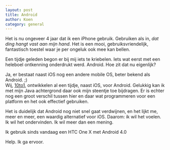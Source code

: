 ```yaml
---
layout: post
title: Android
author: Koen
category: general
---
```

Het is nu ongeveer 4 jaar dat ik een iPhone gebruik. Gebruiken als in,  _dat ding hangt vast aan mijn hand_. Het is een mooi, gebruiksvriendelijk, fantastisch toestel waar je per ongeluk ook mee kan bellen.

Een tijdje geleden begon er bij mij iets te kriebelen. Iets wat eerst met een heleboel ontkenning onderdrukt werd. Android. Hoe zit dat nu eigenlijk?

Ja, er bestaat naast iOS nog een andere mobile OS, beter bekend als Android. ;)  
Wij, [10to1](http://10to1.be), ontwikkelen al een tijdje, naast iOS, voor Android. Gelukkig kan ik met mijn Java achtergrond daar ook mijn steentje toe bijdragen. Er is echter nog een groot verschil tussen hier en daar wat programmeren voor een platform en het ook effectief gebruiken.

Het is duidelijk dat Android nog niet snel gaat verdwijnen, en het lijkt me, meer en meer, een waardig alternatief voor iOS. Daarom: ik wil het voelen. Ik wil het ondervinden. Ik wil meer dan een mening. 

Ik gebruik sinds vandaag een HTC One X met Android 4.0

Help. Ik ga ervoor.